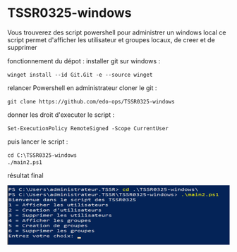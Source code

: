 # TSSR0325-windows

Vous trouverez des script powershell pour administrer un windows local
ce script permet d'afficher les utilisateur et groupes locaux, de creer et de supprimer

fonctionnement du dépot :
installer git sur windows :
```
winget install --id Git.Git -e --source winget
```
relancer Powershell en administrateur 
cloner le git : 
```
git clone https://github.com/edo-ops/TSSR0325-windows
```
donner les droit d'executer le script :
```
Set-ExecutionPolicy RemoteSigned -Scope CurrentUser
```
puis lancer le script :
```
cd C:\TSSR0325-windows
./main2.ps1
```
résultat final

![Logo du projet](resultatfinal.png)

